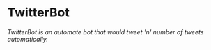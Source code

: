# TwitterBot

###### TwitterBot is an automate bot that would tweet 'n' number of tweets automatically. 


